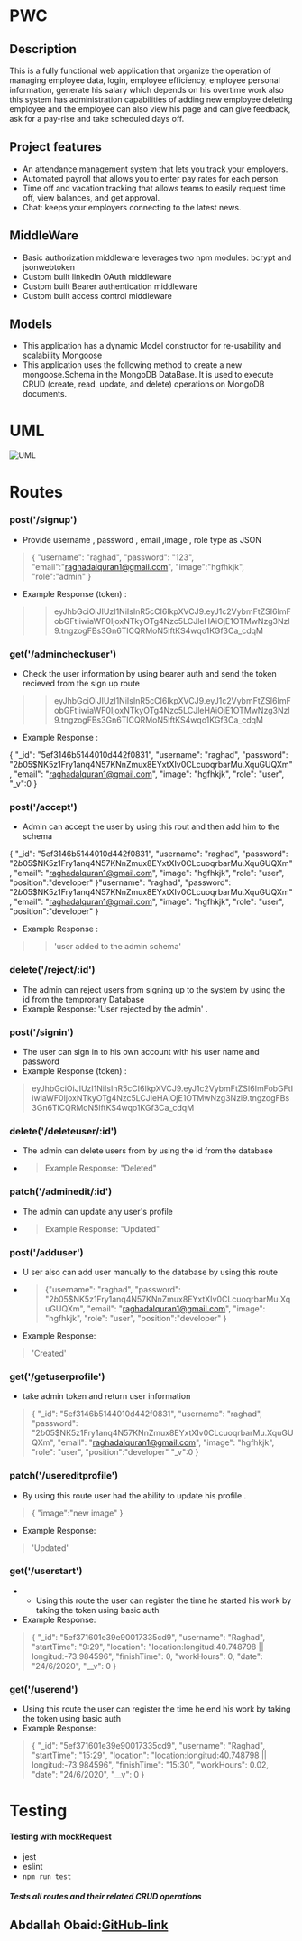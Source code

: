 # PWC
## Description
This is a fully functional web application that
 organize the operation of managing employee data, login,
 employee efficiency, employee personal information, generate his salary which depends on his overtime work also this system has
 administration capabilities of adding new employee deleting employee and the employee can also view his page
 and can give feedback, ask for a pay-rise and take scheduled days off.
## Project features
- An attendance management system that lets you track your employers.
- Automated payroll that allows you to enter pay rates for each person.
- Time off and vacation tracking that allows teams to easily request time off, view balances, and get approval.
- Chat: keeps your employers connecting to the latest news.
## MiddleWare
- Basic authorization middleware leverages two npm modules: bcrypt and jsonwebtoken
- Custom built linkedIn OAuth middleware
- Custom built Bearer authentication middleware
- Custom built access control middleware
## Models
- This application has a dynamic Model constructor for re-usability and scalability
Mongoose
- This application uses the following method to create a new mongoose.Schema in the MongoDB DataBase. It is used to execute CRUD (create, read, update, and delete) operations on MongoDB documents.
 # UML
 ![UML](https://drive.google.com/file/d/1is__qU-8BdzAASmllEOSBl5J_iZWo1Yi/view?usp=sharing)

# Routes
### post('/signup')
* Provide username , password , email ,image , role type as JSON
>
>{
"username": "raghad",
"password": "123",
"email":"raghadalquran1@gmail.com",
"image":"hgfhkjk",
"role":"admin"
}
* Example Response (token) :
>> eyJhbGciOiJIUzI1NiIsInR5cCI6IkpXVCJ9.eyJ1c2VybmFtZSI6ImFobGFtIiwiaWF0IjoxNTkyOTg4Nzc5LCJleHAiOjE1OTMwNzg3Nzl9.tngzogFBs3Gn6TlCQRMoN5IftKS4wqo1KGf3Ca_cdqM
### get('/admincheckuser')
* Check the user information by using bearer auth and send the token recieved from the sign up route
>> eyJhbGciOiJIUzI1NiIsInR5cCI6IkpXVCJ9.eyJ1c2VybmFtZSI6ImFobGFtIiwiaWF0IjoxNTkyOTg4Nzc5LCJleHAiOjE1OTMwNzg3Nzl9.tngzogFBs3Gn6TlCQRMoN5IftKS4wqo1KGf3Ca_cdqM
*  Example Response  :
>
{
"_id": "5ef3146b5144010d442f0831",
 "username": "raghad",
"password": "$2b$05$NK5z1Fry1anq4N57KNnZmux8EYxtXIv0CLcuoqrbarMu.XquGUQXm",
"email": "raghadalquran1@gmail.com",
"image": "hgfhkjk",
"role": "user",
"_v":0
 }
### post('/accept')
* Admin can accept the user by using this rout and then add him to the schema
>
{
"_id": "5ef3146b5144010d442f0831",
 "username": "raghad",
"password": "$2b$05$NK5z1Fry1anq4N57KNnZmux8EYxtXIv0CLcuoqrbarMu.XquGUQXm",
"email": "raghadalquran1@gmail.com",
"image": "hgfhkjk",
"role": "user",
"position":"developer"
 }"username": "raghad",
"password": "$2b$05$NK5z1Fry1anq4N57KNnZmux8EYxtXIv0CLcuoqrbarMu.XquGUQXm",
"email": "raghadalquran1@gmail.com",
"image": "hgfhkjk",
"role": "user",
"position":"developer"
 }
 *  Example Response :
 >> 'user added to the admin schema'
### delete('/reject/:id')
* The admin can reject users from signing up to the system by using the id from the temprorary Database
* Example Response: 'User rejected by the admin' .
### post('/signin')
* The user can sign in to his own account with his user name and password
*  Example Response (token) :
> eyJhbGciOiJIUzI1NiIsInR5cCI6IkpXVCJ9.eyJ1c2VybmFtZSI6ImFobGFtIiwiaWF0IjoxNTkyOTg4Nzc5LCJleHAiOjE1OTMwNzg3Nzl9.tngzogFBs3Gn6TlCQRMoN5IftKS4wqo1KGf3Ca_cdqM
### delete('/deleteuser/:id')
* The admin can delete users from by using the id from the database
* > Example Response: "Deleted"
### patch('/adminedit/:id')
* The admin can update any user's profile 
* > Example Response: "Updated"
### post('/adduser')
* U ser also can add user manually to the database by using this route
* >{"username": "raghad",
"password": "$2b$05$NK5z1Fry1anq4N57KNnZmux8EYxtXIv0CLcuoqrbarMu.XquGUQXm",
"email": "raghadalquran1@gmail.com",
"image": "hgfhkjk",
"role": "user",
"position":"developer"
 }
* Example Response:
>'Created'
### get('/getuserprofile')
* take admin token and return user information
> {
"_id": "5ef3146b5144010d442f0831",
 "username": "raghad",
"password": "$2b$05$NK5z1Fry1anq4N57KNnZmux8EYxtXIv0CLcuoqrbarMu.XquGUQXm",
"email": "raghadalquran1@gmail.com",
"image": "hgfhkjk",
"role": "user",
"position":"developer"
"_v":0
 }
### patch('/usereditprofile')
* By using this route user had the ability to update his profile .
>{
    "image":"new image"
}
* Example Response:
>'Updated'
### get('/userstart')
* * Using this route the user can register the time he started his work by taking the token using basic auth
* Example Response:
>{
    "_id": "5ef371601e39e90017335cd9",
    "username": "Raghad",
    "startTime": "9:29",
    "location": "location:longitud:40.748798 || longitud:-73.984596",
    "finishTime": 0,
    "workHours": 0,
    "date": "24/6/2020",
    "__v": 0
}
### get('/userend')
* Using this route the user can register the time he end his work by taking the token using basic auth
* Example Response:
>{
    "_id": "5ef371601e39e90017335cd9",
    "username": "Raghad",
    "startTime": "15:29",
    "location": "location:longitud:40.748798 || longitud:-73.984596",
    "finishTime": "15:30",
    "workHours": 0.02,
    "date": "24/6/2020",
    "__v": 0
}
# Testing
#### Testing with mockRequest
- jest
- eslint
- `npm run test` 
##### Tests all routes and their related CRUD operations
 ## Abdallah Obaid:[GitHub-link](https://github.com/Abdallah-Obaid)
